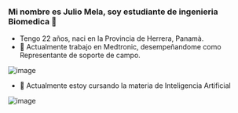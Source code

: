 ### Mi nombre es Julio Mela, soy estudiante de ingenieria Biomedica 👋
- Tengo 22 años, naci en la Provincia de Herrera, Panamà.
- 🔭  Actualmente trabajo en Medtronic, desempeñandome como Representante de soporte de campo.

![image](https://github.com/21009/21009/assets/134228414/7d7d1d34-fdc1-4326-afd0-42a356580ae2)
- 🌱 Actualmente estoy cursando la materia de Inteligencia Artificial

![image](https://github.com/21009/21009/assets/134228414/25d8ad02-cb60-40c0-91d0-b36121a3406a)
<!--
**21009/21009** is a ✨ _special_ ✨ repository because its `README.md` (this file) appears on your GitHub profile.

Here are some ideas to get you started:

- 🔭 I’m currently working on ...
- 🌱 I’m currently learning ...
- 👯 I’m looking to collaborate on ...
- 🤔 I’m looking for help with ...
- 💬 Ask me about ...
- 📫 How to reach me: ...
- 😄 Pronouns: ...
- ⚡ Fun fact: ...
-->
